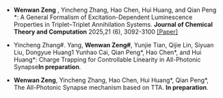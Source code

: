 - <strong>Wenwan Zeng</strong> , Yincheng Zhang, Hao Chen, Hui Huang, and Qian Peng *: A General Formalism of Excitation-Dependent Luminescence Properties in Triplet–Triplet Annihilation Systems. <strong>Journal of Chemical Theory and Computation</strong> 2025,21 (6), 3092-3100 [[Paper]](https://doi.org/10.1021/acs.jctc.4c01712)

- Yincheng Zhang#. Yang, <strong> Wenwan Zeng#</strong>, Yunjie Tian, Qijie Lin, Siyuan Liu, Dongyue Huang1 Yunhao Cai, Qian Peng*, Hao Chen*, and Hui Huang*: Charge Trapping for Controllable Linearity in All-Photonic Synapse<strong>In preparation</strong>. 

- <strong>Wenwan Zeng</strong>, Yincheng Zhang, Hao Chen, Hui Huang*, Qian Peng*,  The All-Photonic Synapse mechanism based on TTA. <strong>In preparation</strong>. 

